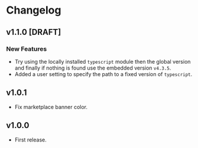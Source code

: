 # Changelog

## v1.1.0 [DRAFT]

### New Features

- Try using the locally installed `typescript` module then the global version and finally if nothing is found use the embedded version `v4.3.5`.
- Added a user setting to specify the path to a fixed version of `typescript`.

## v1.0.1

- Fix marketplace banner color.

## v1.0.0

- First release.
